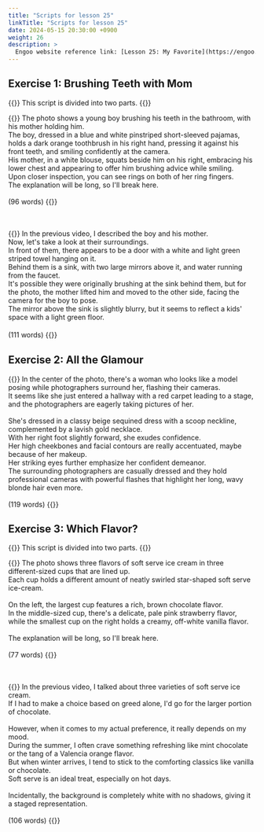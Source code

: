 ```yaml
---
title: "Scripts for lesson 25"
linkTitle: "Scripts for lesson 25"
date: 2024-05-15 20:30:00 +0900
weight: 26
description: >
  Engoo website reference link: [Lesson 25: My Favorite](https://engoo.com/app/lessons/describing-pictures-intermediate-describing-pictures-my-favorite/gRNhGk9dEeeCmdvjlLrlcw?category_id=P_HriMOnEeifo0O-yMP42w&course_id=ZZasjsOnEeiHZVOMC0VfdA)
---
```


## Exercise 1: Brushing Teeth with Mom

{{<alert>}}
This script is divided into two parts.
{{</alert>}}

{{<card header="**1st script**">}}
The photo shows a young boy brushing his teeth in the bathroom, with his mother holding him. <br/>
The boy, dressed in a blue and white pinstriped short-sleeved pajamas, holds a dark orange toothbrush in his right hand, pressing it against his front teeth, and smiling confidently at the camera. <br/>
His mother, in a white blouse, squats beside him on his right, embracing his lower chest and appearing to offer him brushing advice while smiling. <br/>
Upon closer inspection, you can see rings on both of her ring fingers.<br/>
The explanation will be long, so I'll break here.<br/>
<br/>
(96 words)
{{</card>}}

　

{{<card header="**2nd script**">}}
In the previous video, I described the boy and his mother. <br/>
Now, let's take a look at their surroundings. <br/>
In front of them, there appears to be a door with a white and light green striped towel hanging on it. <br/>
Behind them is a sink, with two large mirrors above it, and water running from the faucet. <br/>
It's possible they were originally brushing at the sink behind them, but for the photo, the mother lifted him and moved to the other side, facing the camera for the boy to pose. <br/>
The mirror above the sink is slightly blurry, but it seems to reflect a kids' space with a light green floor.<br/>
<br/>
(111 words)
{{</card>}}
　

## Exercise 2: All the Glamour

{{<card header="**Script**">}}
In the center of the photo, there's a woman who looks like a model posing while photographers surround her, flashing their cameras. <br/>
It seems like she just entered a hallway with a red carpet leading to a stage, and the photographers are eagerly taking pictures of her.<br/>
<br/>
She's dressed in a classy beige sequined dress with a scoop neckline, complemented by a lavish gold necklace.<br/>
With her right foot slightly forward, she exudes confidence.<br/>
Her high cheekbones and facial contours are really accentuated, maybe because of her makeup. <br/>
Her striking eyes further emphasize her confident demeanor.<br/>
The surrounding photographers are casually dressed and they hold professional cameras with powerful flashes that highlight her long, wavy blonde hair even more.<br/>
<br/>
(119 words)
{{</card>}}

## Exercise 3: Which Flavor?

{{<alert>}}
This script is divided into two parts.
{{</alert>}}

{{<card header="**1st script**">}}
The photo shows three flavors of soft serve ice cream in three different-sized cups that are lined up.<br/>
Each cup holds a different amount of neatly swirled star-shaped soft serve ice-cream.<br/>
<br/>
On the left, the largest cup features a rich, brown chocolate flavor.<br/>
In the middle-sized cup, there's a delicate, pale pink strawberry flavor, while the smallest cup on the right holds a creamy, off-white vanilla flavor.<br/>
<br/>
The explanation will be long, so I'll break here.<br/>
<br/>
(77 words)
{{</card>}}

　

{{<card header="**2nd script**">}}
In the previous video, I talked about three varieties of soft serve ice cream.<br/>
If I had to make a choice based on greed alone, I'd go for the larger portion of chocolate.<br/>
<br/>
However, when it comes to my actual preference, it really depends on my mood. <br/>
During the summer, I often crave something refreshing like mint chocolate or the tang of a Valencia orange flavor. <br/>
But when winter arrives, I tend to stick to the comforting classics like vanilla or chocolate.<br/>
Soft serve is an ideal treat, especially on hot days.<br/>
<br/>
Incidentally, the background is completely white with no shadows, giving it a staged representation.<br/>
<br/>
(106 words)
{{</card>}}


